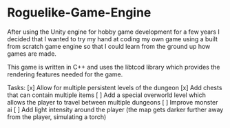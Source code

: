 Roguelike-Game-Engine
=====================

After using the Unity engine for hobby game development for a few years I decided that I wanted to try my hand at coding my own game using a built from scratch game engine so that I could learn from the ground up how games are made.

This game is written in C++ and uses the libtcod library which provides the rendering features needed for the game. 

Tasks:
[x] Allow for multiple persistent levels of the dungeon
[x] Add chests that can contain multiple items
[ ] Add a special overworld level which allows the player to travel between multiple dungeons
[ ] Improve monster ai
[ ] Add light intensity around the player (the map gets darker further away from the player, simulating a torch)
